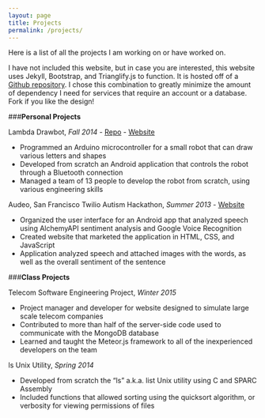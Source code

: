 ```yaml
---
layout: page
title: Projects
permalink: /projects/
---
```


<!---
  Format
    - **:
-->

Here is a list of all the projects I am working on or have worked on.

I have not included this website, but in case you are interested, this website uses Jekyll, Bootstrap, and Trianglify.js to function. It is hosted off of a [Github repository](https://github.com/jezhou/jezhou.github.io). I chose this combination to greatly minimize the amount of dependency I need for services that require an account or a database. Fork if you like the design!

###**Personal Projects**

Lambda Drawbot, *Fall 2014* - [Repo](https://github.com/LambdaBestTech/Lambda-Draw-Bot) - [Website](http://lambdabesttech.github.io/Lambda-Draw-Bot/)

- Programmed an Arduino microcontroller for a small robot that can draw various letters and shapes
- Developed from scratch an Android application that controls the robot through a Bluetooth connection
- Managed a team of 13 people to develop the robot from scratch, using various engineering skills

Audeo, San Francisco Twilio Autism Hackathon, *Summer 2013* - [Website](http://blog.alchemyapi.com/autism-hackathon-leads-to-audeo-an-app-providing-a-visual-conversation)

- Organized the user interface for an Android app that analyzed speech using AlchemyAPI sentiment analysis and Google Voice Recognition
- Created website that marketed the application in HTML, CSS, and JavaScript
- Application analyzed speech and attached images with the words, as well as the overall sentiment of the sentence

###**Class Projects**

Telecom Software Engineering Project, *Winter 2015*

- Project manager and developer for website designed to simulate large scale telecom companies
- Contributed to more than half of the server-side code used to communicate with the MongoDB database
- Learned and taught the Meteor.js framework to all of the inexperienced developers on the team

ls Unix Utility, *Spring 2014*

- Developed from scratch the “ls” a.k.a. list Unix utility using C and SPARC Assembly
- Included functions that allowed sorting using the quicksort algorithm, or verbosity for viewing permissions of files
